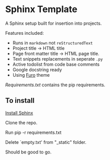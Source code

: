 # Sphinx Template

A Sphinx setup built for insertion into projects.

Features included:

- Runs in `markdown` not `reStructuredText`
- Project title -> HTML title
- Page front matter title -> HTML page title.
- Text snippets replacements in seperate `.py`
- Active todolist from code base comments
- Google docstring ready
- Using [Furo](https://pradyunsg.me/furo) theme

*Requirements.txt* contains the pip requirements.

## To install

[Install Sphinx](https://www.sphinx-doc.org/en/master/usage/installation.html)

Clone the repo.

Run pip -r requirements.txt

Delete `empty.txt' from "_static" folder.

Should be good to go. 
